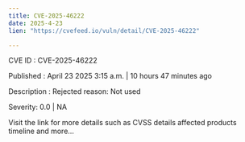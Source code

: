 ```yaml
---
title: CVE-2025-46222
date: 2025-4-23
lien: "https://cvefeed.io/vuln/detail/CVE-2025-46222"

---
```


CVE ID : CVE-2025-46222

Published :  April 23
2025
3:15 a.m. | 10 hours
47 minutes ago

Description : Rejected reason: Not used

Severity: 0.0 | NA

Visit the link for more details
such as CVSS details
affected products
timeline
and more...
